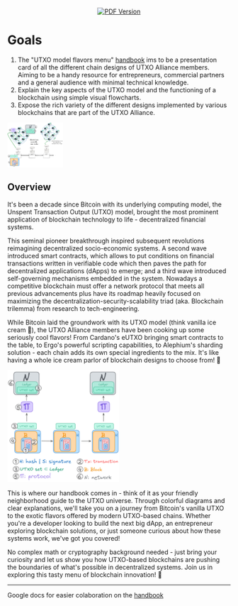 <div align="center">
  <p style="margin: 20px 0;">
    <a href="https://github.com/UTXO-Alliance/handbooks/blob/main/utxo-model-flavors-menu-v2.2.pdf">
      <img src="https://img.shields.io/badge/UTXO%20Models%20Handbook-version%202.2-brightgreen?style=flat-square" alt="PDF Version" width="400">
    </a>
  </p>
</div>

# Goals
1. The "UTXO model flavors menu" [handbook](https://github.com/UTXO-Alliance/handbooks/blob/main/utxo-model-flavors-menu-v2.2.pdf) ims to be a presentation card of all the different chain designs of UTXO Alliance members. Aiming to be a handy resource for entrepreneurs, commercial partners and a general audience with minimal technical knowledge.
2. Explain the key aspects of the UTXO model and the functioning of a blockchain using simple visual flowcharts. 
3. Expose the rich variety of the different designs implemented by various blockchains that are part of the UTXO Alliance.

<img src="https://github.com/UTXO-Alliance/handbooks/blob/main/utxo-model-flavors-handbook/excalidraw/high-level-blockchain.png" style="width:25%; height:25%;">

## Overview
It's been a decade since Bitcoin with its underlying computing model, the Unspent Transaction Output (UTXO) model, brought the most prominent application of blockchain technology to life - decentralized financial systems.

This seminal pioneer breakthrough inspired subsequent revolutions reimagining decentralized socio-economic systems. A second wave introduced smart contracts, which allows to put conditions on financial transactions written in verifiable code which then paves the path for decentralized applications (dApps) to emerge; and a third wave introduced self-governing mechanisms embedded in the system. Nowadays a competitive blockchain must offer a network protocol that meets all previous advancements plus have its roadmap heavily focused on maximizing the decentralization-security-scalability triad (aka. Blockchain trilemma) from research to tech-engineering.

While Bitcoin laid the groundwork with its UTXO model (think vanilla ice cream 🍦), the UTXO Alliance members have been cooking up some seriously cool flavors! From Cardano's eUTXO bringing smart contracts to the table, to Ergo's powerful scripting capabilities, to Alephium's sharding solution - each chain adds its own special ingredients to the mix. It's like having a whole ice cream parlor of blockchain designs to choose from! 🍨

<img src="https://github.com/UTXO-Alliance/handbooks/blob/main/utxo-model-flavors-handbook/excalidraw/simple-blockchain.png" style="width:50%; height:50%;">

This is where our handbook comes in - think of it as your friendly neighborhood guide to the UTXO universe. Through colorful diagrams and clear explanations, we'll take you on a journey from Bitcoin's vanilla UTXO to the exotic flavors offered by modern UTXO-based chains. Whether you're a developer looking to build the next big dApp, an entrepreneur exploring blockchain solutions, or just someone curious about how these systems work, we've got you covered!

No complex math or cryptography background needed - just bring your curiosity and let us show you how UTXO-based blockchains are pushing the boundaries of what's possible in decentralized systems. Join us in exploring this tasty menu of blockchain innovation! 🚀

---

Google docs for easier colaboration on the [handbook](https://docs.google.com/document/d/1L4eQSjC5SLY8iDSca1FJRrNy1Dwhr2aJ3I1Y-LhpTUk/edit?usp=sharing)
